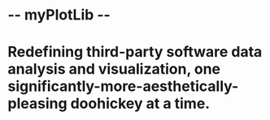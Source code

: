 # -- myPlotLib --
# Redefining third-party software data analysis and visualization, one significantly-more-aesthetically-pleasing doohickey at a time.
